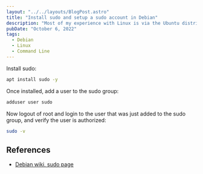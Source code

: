 ```yaml
---
layout: "../../layouts/BlogPost.astro"
title: "Install sudo and setup a sudo account in Debian"
description: "Most of my experience with Linux is via the Ubuntu distribution, which includes sudo as a default. Debian does not have sudo or superuser accounts, here's how to add it and set it up."
pubDate: "October 6, 2022"
tags:
  - Debian
  - Linux
  - Command Line
---
```


Install sudo:

```bash
apt install sudo -y
```

Once installed, add a user to the sudo group:

```bash
adduser user sudo
```

Now logout of root and login to the user that was just added to the sudo group, and verify the user is authorized:

```bash
sudo -v
```

## References

- <a href="https://wiki.debian.org/sudo" target="_blank">Debian wiki, sudo page</a>
